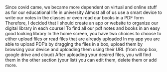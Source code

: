 Since covid came, we became more dependent on virtual and online stuff as for our educational life in university 
Almost all of us use a smart device to write our notes in the classes or even read our books in a PDF form 
Therefore, I decided that I should create an app or website to organize our digital library in each course! To find all our pdf notes and books in an easy good looking library 
In the home screen, you have two choices to choose to either upload files or read files that are already uploaded 
In my app you are able to upload PDF’s by dragging the files in a box, upload them by browsing your device and uploading them using their URL (from drop box, google drive and cloud)
After uploading your desired files, you will find them in the other section (your list) you can edit them, delete them or add more.
